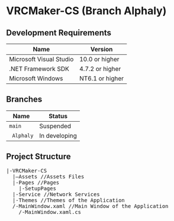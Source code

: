 # VRCMaker-CS (Branch Alphaly)
## Development Requirements
|Name|Version|
|-|-|
|Microsoft Visual Studio|10.0 or higher|
|.NET Framework SDK|4.7.2 or higher|
|Microsoft Windows|NT6.1 or higher|
## Branches
| Name| Status|
|-|-|
|`main` | Suspended|
| ` Alphaly`| In developing|
## Project Structure
<pre>
|-VRCMaker-CS
  |–Assets //Assets Files
  |-Pages //Pages
    |-SetupPages
  |-Service //Network Services
  |-Themes //Themes of the Application
  /-MainWindow.xaml //Main Window of the Application
    /-MainWindow.xaml.cs
</pre>
